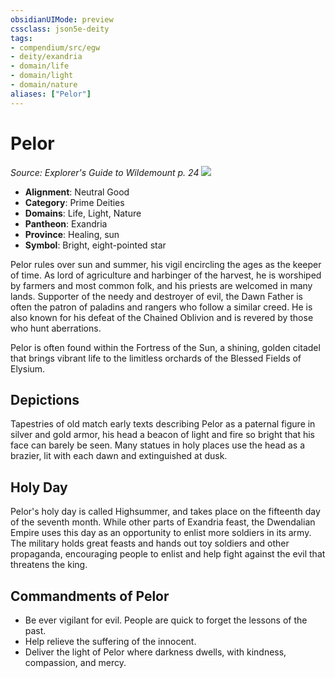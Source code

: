 ```yaml
---
obsidianUIMode: preview
cssclass: json5e-deity
tags:
- compendium/src/egw
- deity/exandria
- domain/life
- domain/light
- domain/nature
aliases: ["Pelor"]
---
```

# Pelor
*Source: Explorer's Guide to Wildemount p. 24* 
![](/compendium/deities/img/symbol-of-pelor.png#symbol)

- **Alignment**: Neutral Good
- **Category**: Prime Deities
- **Domains**: Life, Light, Nature
- **Pantheon**: Exandria
- **Province**: Healing, sun
- **Symbol**: Bright, eight-pointed star

Pelor rules over sun and summer, his vigil encircling the ages as the keeper of time. As lord of agriculture and harbinger of the harvest, he is worshiped by farmers and most common folk, and his priests are welcomed in many lands. Supporter of the needy and destroyer of evil, the Dawn Father is often the patron of paladins and rangers who follow a similar creed. He is also known for his defeat of the Chained Oblivion and is revered by those who hunt aberrations.

Pelor is often found within the Fortress of the Sun, a shining, golden citadel that brings vibrant life to the limitless orchards of the Blessed Fields of Elysium.

## Depictions

Tapestries of old match early texts describing Pelor as a paternal figure in silver and gold armor, his head a beacon of light and fire so bright that his face can barely be seen. Many statues in holy places use the head as a brazier, lit with each dawn and extinguished at dusk.

## Holy Day

Pelor's holy day is called Highsummer, and takes place on the fifteenth day of the seventh month. While other parts of Exandria feast, the Dwendalian Empire uses this day as an opportunity to enlist more soldiers in its army. The military holds great feasts and hands out toy soldiers and other propaganda, encouraging people to enlist and help fight against the evil that threatens the king.

## Commandments of Pelor

- Be ever vigilant for evil. People are quick to forget the lessons of the past.
- Help relieve the suffering of the innocent.
- Deliver the light of Pelor where darkness dwells, with kindness, compassion, and mercy.